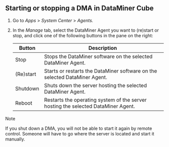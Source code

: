 ## Starting or stopping a DMA in DataMiner Cube

1. Go to *Apps* > *System Center* > *Agents.*

2. In the *Manage* tab, select the DataMiner Agent you want to (re)start or stop, and click one of the following buttons in the pane on the right:

    | Button  | Description                                                                       |
    |-----------|-----------------------------------------------------------------------------------|
    | Stop      | Stops the DataMiner software on the selected DataMiner Agent.                     |
    | (Re)start | Starts or restarts the DataMiner software on the selected DataMiner Agent.        |
    | Shutdown  | Shuts down the server hosting the selected DataMiner Agent.                       |
    | Reboot    | Restarts the operating system of the server hosting the selected DataMiner Agent. |

> [!NOTE]
> If you shut down a DMA, you will not be able to start it again by remote control. Someone will have to go where the server is located and start it manually.
>
